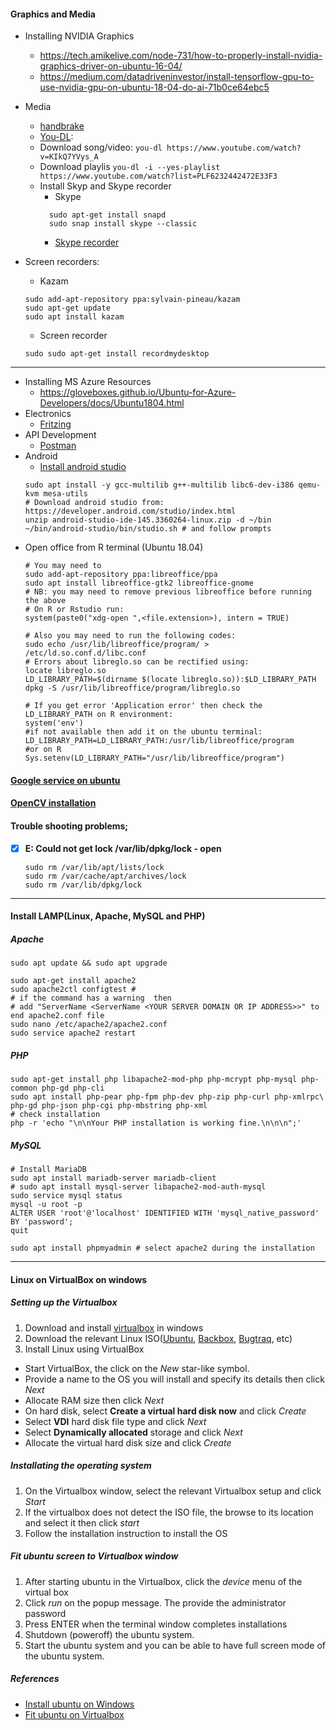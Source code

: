 #### Graphics and Media

* Installing NVIDIA Graphics
  * https://tech.amikelive.com/node-731/how-to-properly-install-nvidia-graphics-driver-on-ubuntu-16-04/
  * https://medium.com/datadriveninvestor/install-tensorflow-gpu-to-use-nvidia-gpu-on-ubuntu-18-04-do-ai-71b0ce64ebc5

* Media
  * [handbrake](https://handbrake.fr/)
  * [You-DL](https://rg3.github.io/youtube-dl/):
  * Download song/video: ```you-dl https://www.youtube.com/watch?v=KIkQ7YVys_A```
  * Download playlis ```you-dl -i --yes-playlist https://www.youtube.com/watch?list=PLF6232442472E33F3```
  * Install Skyp and Skype recorder
    * Skype
     ``` 
       sudo apt-get install snapd
       sudo snap install skype --classic
     ```
    * [Skype recorder](http://atdot.ch/scr/download/)
    
* Screen recorders:
  * Kazam
   ```
   sudo add-apt-repository ppa:sylvain-pineau/kazam
   sudo apt-get update
   sudo apt install kazam
   ```
  * Screen recorder
   ```
   sudo sudo apt-get install recordmydesktop 
   ```

---

* Installing MS Azure Resources
  * https://gloveboxes.github.io/Ubuntu-for-Azure-Developers/docs/Ubuntu1804.html
* Electronics
  * [Fritzing](http://fritzing.org/)
* API Development
  * [Postman](https://www.getpostman.com/)
* Android
  * [Install android studio](https://developer.android.com/studio/)
   ``` 
   sudo apt install -y gcc-multilib g++-multilib libc6-dev-i386 qemu-kvm mesa-utils
   # Download android studio from: https://developer.android.com/studio/index.html
   unzip android-studio-ide-145.3360264-linux.zip -d ~/bin
   ~/bin/android-studio/bin/studio.sh # and follow prompts
   ```
* Open office from R terminal (Ubuntu 18.04)
   ```
   # You may need to 
   sudo add-apt-repository ppa:libreoffice/ppa
   sudo apt install libreoffice-gtk2 libreoffice-gnome
   # NB: you may need to remove previous libreoffice before running the above
   # On R or Rstudio run:
   system(paste0("xdg-open ",<file.extension>), intern = TRUE)

   # Also you may need to run the following codes:
   sudo echo /usr/lib/libreoffice/program/ > /etc/ld.so.conf.d/libc.conf
   # Errors about libreglo.so can be rectified using:
   locate libreglo.so 
   LD_LIBRARY_PATH=$(dirname $(locate libreglo.so)):$LD_LIBRARY_PATH 
   dpkg -S /usr/lib/libreoffice/program/libreglo.so

   # If you get error 'Application error' then check the LD_LIBRARY_PATH on R environment:
   system('env')
   #if not available then add it on the ubuntu terminal:
   LD_LIBRARY_PATH=LD_LIBRARY_PATH:/usr/lib/libreoffice/program
   #or on R
   Sys.setenv(LD_LIBRARY_PATH="/usr/lib/libreoffice/program")
   ```
#### [Google service on ubuntu](https://linuxconfig.org/google-drive-on-ubuntu-18-04-bionic-beaver-linux)
#### [OpenCV installation](https://www.pyimagesearch.com/2018/05/28/ubuntu-18-04-how-to-install-opencv/)


#### Trouble shooting problems;
- [x] __E: Could not get lock /var/lib/dpkg/lock - open__
  ```
  sudo rm /var/lib/apt/lists/lock
  sudo rm /var/cache/apt/archives/lock
  sudo rm /var/lib/dpkg/lock
  ```

---

#### Install LAMP(Linux, Apache, MySQL and PHP)
##### Apache
```
sudo apt update && sudo apt upgrade

sudo apt-get install apache2
sudo apache2ctl configtest # 
# if the command has a warning  then 
# add "ServerName <ServerName <YOUR SERVER DOMAIN OR IP ADDRESS>>" to end apache2.conf file
sudo nano /etc/apache2/apache2.conf
sudo service apache2 restart
```
##### PHP
```
sudo apt-get install php libapache2-mod-php php-mcrypt php-mysql php-common php-gd php-cli 
sudo apt install php-pear php-fpm php-dev php-zip php-curl php-xmlrpc\
php-gd php-json php-cgi php-mbstring php-xml 
# check installation
php -r 'echo "\n\nYour PHP installation is working fine.\n\n\n";' 
```
##### MySQL
```
# Install MariaDB
sudo apt install mariadb-server mariadb-client
# sudo apt install mysql-server libapache2-mod-auth-mysql 
sudo service mysql status 
mysql -u root -p
ALTER USER 'root'@'localhost' IDENTIFIED WITH 'mysql_native_password' BY 'password';
quit

sudo apt install phpmyadmin # select apache2 during the installation

```

---

#### Linux on VirtualBox on windows
##### Setting up the Virtualbox
1. Download and install [virtualbox](https://www.virtualbox.org/) in windows
2. Download  the relevant Linux ISO([Ubuntu](https://www.ubuntu.com/), 
[Backbox](https://backbox.org/), [Bugtraq](http://bugtraq-team.com/), etc)
3. Install Linux using VirtualBox
  - Start VirtualBox, the click on the _New_ star-like symbol. 
  - Provide a name to the OS you will install and specify its details then click _Next_
  - Allocate RAM size then click _Next_
  - On hard disk, select __Create a virtual hard disk now__ and click _Create_
  - Select __VDI__ hard disk file type and click _Next_
  - Select __Dynamically allocated__ storage and click _Next_
  - Allocate the virtual hard disk size and click _Create_
  
##### Installating the operating system
1. On the Virtualbox window, select the relevant Virtualbox setup and click _Start_
2. If the virtualbox does not detect the ISO file, the browse to its location and select it then click _start_
3. Follow the installation instruction to install the OS

##### Fit ubuntu screen to Virtualbox window
1. After starting ubuntu in the Virtualbox, click the _device_ menu of the virtual box
2. Click _run_ on the popup message. The provide the administrator password
3. Press ENTER when the terminal window completes installations
4. Shutdown (poweroff) the ubuntu system. 
5. Start the ubuntu system and you can be able to have full screen mode of the ubuntu system.

##### References
* [Install ubuntu on Windows](https://itsfoss.com/install-linux-in-virtualbox/)
* [Fit ubuntu on Virtualbox](https://www.youtube.com/watch?v=RxmGFsaOyks)

